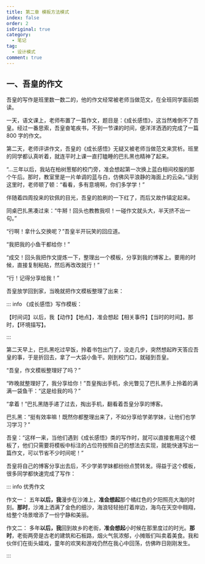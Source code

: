 ```yaml
---
title: 第二章 模板方法模式
index: false
order: 2
isOriginal: true
category:
  - 笔记
tag:
  - 设计模式
comment: true
---
```


## 一、吾皇的作文

吾皇的写作是班里数一数二的，他的作文经常被老师当做范文，在全班同学面前朗读。

一天，语文课上，老师布置了一篇作文，题目是：《成长感悟》，这当然难倒不了吾皇。经过一番思索，吾皇奋笔疾书，不到一节课的时间，便洋洋洒洒的完成了一篇 800 字的作文。

第二天，老师评讲作文，吾皇的《成长感悟》无疑又被老师当做范文来赏析。班里的同学都认真听着，就连平时上课一直打瞌睡的巴扎黑也精神了起来。

“...三年以后，我站在柏树葱郁的校门旁，准会想起第一次换上蓝白相间校服的那个午后。那时，教室里是一片单调的蓝与白，仿佛风平浪静的海面上的云朵。”读到这里时，老师顿了顿：“看看，多有意境啊，你们多学学！”

伴随着四周投来的钦佩的目光，吾皇的脸刷的一下红了，而后又故作镇定起来。

同桌巴扎黑凑过来：“牛掰！回头也教教我呗！一碰作文就头大，半天挤不出一句。”

“行啊！拿什么交换呢？”吾皇半开玩笑的回应道。

“我把我的小鱼干都给你！”

“成交！回头我把作文提炼一下，整理出一个模板，分享到我的博客上。要用的时候，直接复制粘贴，然后再改改就行！”

“行！记得分享给我！”

吾皇放学回到家，当晚就把作文模板整理了出来：

::: info 《成长感悟》写作模板：

【时间词】以后，我【动作】【地点】，准会想起【相关事件】【当时的时间】。那时，【环境描写】。

:::

第二天早上，巴扎黑吃过早饭，拎着书包出门了，没走几步，突然想起昨天答应吾皇的事，于是折回去，拿了一大袋小鱼干。刚到校门口，就碰到吾皇。

“吾皇，作文模板整理好了吗？”

“昨晚就整理好了，我分享给你！”吾皇掏出手机，余光瞥见了巴扎黑手上拎着的满满一袋鱼干：“这是给我的吗？”

“拿着！”巴扎黑随手递了过去，掏出手机，翻看着吾皇分享的博客。

巴扎黑：“挺有效率嘛！既然你都整理出来了，不如分享给学弟学妹，让他们也学习学习？”

吾皇：“这样一来，当他们遇到《成长感悟》类的写作时，就可以直接套用这个模板了，他们只需要将模板中标注的占位符按照自己的想法去实现，就能快速写出一篇作文，可以节省不少时间呢！”

吾皇将自己的博客分享出去后，不少学弟学妹都纷纷点赞转发。得益于这个模板，很多同学都快速完成了写作：


::: info 优秀作文

作文一：
五年**以后，我**漫步在沙滩上，**准会想起**那个橘红色的夕阳照亮大海的时刻。**那时**，沙滩上洒满了金色的细沙，海浪轻轻拍打着岸边，海鸟在天空中翱翔，给整个场景增添了一份宁静和美丽。

作文二：
多年**以后，我**回到故乡的老街，**准会想起**小时候在那里度过的时光。**那时**，老街两旁是古老的建筑和石板路，烟火气氛浓郁，小摊贩们叫卖着美食。我和伙伴们在街头嬉戏，童年的欢笑和游戏仍然在我心中回荡，仿佛昨日刚刚发生。

:::






